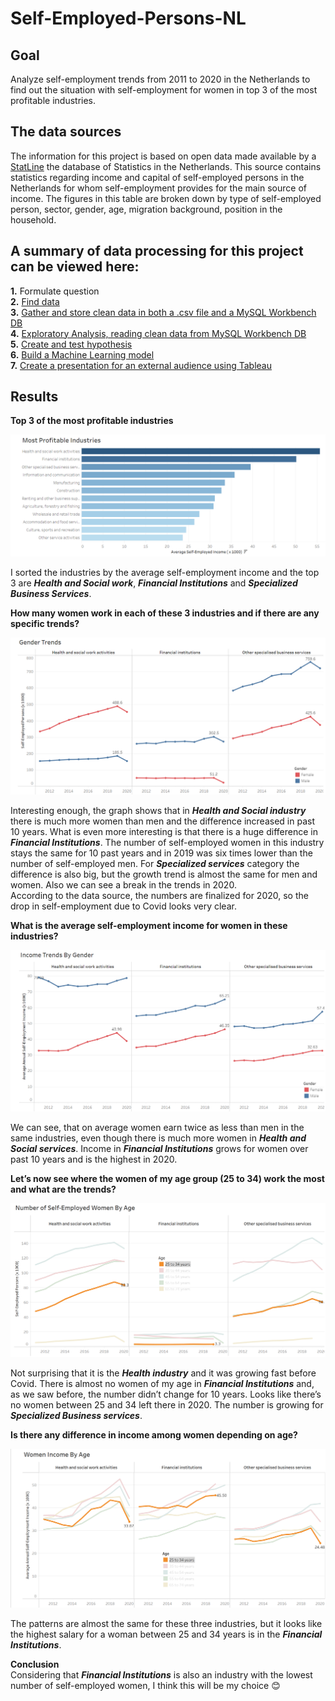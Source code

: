 # Self-Employed-Persons-NL   

## Goal ##   
Analyze self-employment trends from 2011 to 2020 in the Netherlands to find out the situation with self-employment for women in top 3 of the most profitable industries.   

## The data sources ##   
The information for this project is based on open data made available by a [StatLine](https://opendata.cbs.nl/#/CBS/nl/) the database of Statistics in the Netherlands. This source contains statistics regarding income and capital of self-employed persons in the Netherlands for whom self-employment provides for the main source of income. The figures in this table are broken down by type of self-employed person, sector, gender, age, migration background, position in the household.   

## A summary of data processing for this project can be viewed here: ##   
**1.** Formulate question   
**2.** [Find data](https://opendata.cbs.nl/statline/portal.html?_la=en&_catalog=CBS&tableId=84466ENG&_theme=1070)   
**3.** [Gather and store clean data in both a .csv file and a MySQL Workbench DB](project_files/gather_data_self-employed_persons.ipynb)   
**4.** [Exploratory Analysis, reading clean data from MySQL Workbench DB](project_files/eda_self-empl.ipynb)   
**5.** [Create and test hypothesis](project_files/hypothesis_testing.ipynb)   
**6.** [Build a Machine Learning model](project_files/model.ipynb)   
**7.** [Create a presentation for an external audience using Tableau](https://public.tableau.com/app/profile/ekaterina.litvinova/viz/Self-Employed-Persons-NL/Self-Employed-Persons-NL?publish=yes)   

## Results ##
**Top 3 of the most profitable industries**   
  
![Top 3 of the most profitable industries](/project_files/images/profitable_industries.png)   

I sorted the industries by the average self-employment income and the top 3 are **_Health and Social work_**, **_Financial Institutions_** and **_Specialized Business Services_**. 

**How many women work in each of these 3 industries and if there are any specific trends?**   

![How many women work in each of these 3 industries](/project_files/images/gender_trends.png)  

Interesting enough, the graph shows that in **_Health and Social industry_** there is much more women than men and the difference increased in past 10 years. What is even more interesting is that there is a huge difference in **_Financial Institutions_**. The number of self-employed women in this industry stays the same for 10 past years and in 2019 was six times lower than the number of self-employed men. For **_Specialized services_** category the difference is also big, but the growth trend is almost the same for men and women. Also we can see a break in the trends in 2020.   
According to the data source, the numbers are finalized for 2020, so the drop in self-employment due to Covid looks very clear.   

**What is the average self-employment income for women in these industries?**   

![average self-employment income for women in these industries](/project_files/images/Income_trends_gender.png)  

We can see, that on average women earn twice as less than men in the same industries, even though there is much more women in **_Health and Social services_**. Income in **_Financial Institutions_** grows for women over past 10 years and is the highest in 2020.   

**Let’s now see where the women of my age group (25 to 34) work the most and what are the trends?**   

![women of my age group](/project_files/images/number_self_eml_women_by_age.png)   

Not surprising that it is the **_Health industry_** and it was growing fast before Covid. There is almost no women of my age in **_Financial Institutions_** and, as we saw before, the number didn’t change for 10 years. Looks like there’s no women between 25 and 34 left there in 2020. The number is growing for **_Specialized Business services_**.   

**Is there any difference in income among women depending on age?**   

![women depending on age](/project_files/images/women_income_by_age.png)   

The patterns are almost the same for these three industries, but it looks like the highest salary for a woman between 25 and 34 years is in the **_Financial Institutions_**.   

**Conclusion**   
Considering that **_Financial Institutions_** is also an industry with the lowest number of self-employed women, I think this will be my choice 😊
